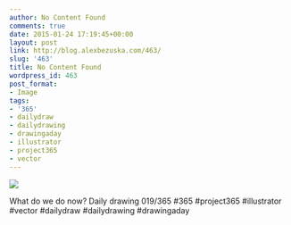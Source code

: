 ```yaml
---
author: No Content Found
comments: true
date: 2015-01-24 17:19:45+00:00
layout: post
link: http://blog.alexbezuska.com/463/
slug: '463'
title: No Content Found
wordpress_id: 463
post_format:
- Image
tags:
- '365'
- dailydraw
- dailydrawing
- drawingaday
- illustrator
- project365
- vector
---
```


![](/images/2015/01/tumblr_nioysycwQ21u11b0ro1_1280.jpg)

What do we do now? Daily drawing 019/365 #365 #project365 #illustrator #vector #dailydraw #dailydrawing #drawingaday
